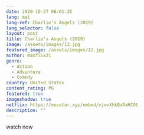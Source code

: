 ```yaml
---
date: 2020-10-27 06:01:35
lang: mal
lang-ref: Charlie’s Angels (2019)
lang_selector: false
layout: post
title: Charlie’s Angels (2019)
image: /assets/images/13.jpg
featured_image: /assets/images/12.jpg
author: maxflix21
genre:
  - Action
  - Adventure
  - Comedy
country: United States
content_rating: PG
featured: true
imageshadow: true
netflix: https://movstar.xyz/embed/vjwvXhkBaRaHCOt
description: ""
---
```

watch now